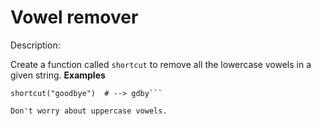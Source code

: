 # Vowel remover
Description:

Create a function called ```shortcut``` to remove all the lowercase vowels in a given string.
**Examples**

```shortcut("codewars") # --> cdwrs
shortcut("goodbye")  # --> gdby```

Don't worry about uppercase vowels.
